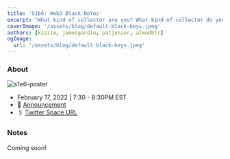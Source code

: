 ```yaml
---
title: 'S1E6: Web3 Black Notes'
excerpt: "What kind of collector are you? What kind of collector do you want?"
coverImage: '/assets/blog/default-black-keys.jpeg'
authors: [kizzie, jamesgardin, patjunior, almndbtr]
ogImage:
  url: '/assets/blog/default-black-keys.jpeg'
---
```


### About

![s1e6-poster](https://user-images.githubusercontent.com/78528185/154459920-41dd36a7-1e1f-4a6c-8db3-2b64190d986d.jpeg)

* February 17, 2022 | 7:30 - 8:30PM EST
* 📢 [Announcement](https://twitter.com/iampatjunior/status/1494003468037730311)
* 🖇 [Twitter Space URL](https://twitter.com/i/spaces/1yoJMWrAQpkKQ)

### Notes

Coming soon!
